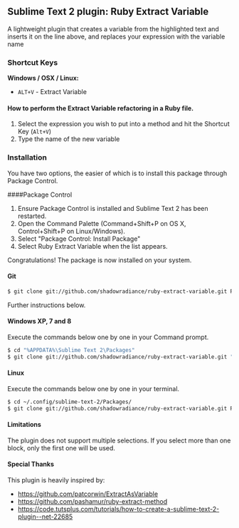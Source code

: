 ## Sublime Text 2 plugin: Ruby Extract Variable

A lightweight plugin that creates a variable from the highlighted text and inserts it on the line above, and replaces your expression with the variable name

### Shortcut Keys

**Windows / OSX / Linux:**

 * `ALT+V` - Extract Variable

#### How to perform the Extract Variable refactoring in a Ruby file.
1. Select the expression you wish to put into a method and hit the Shortcut Key (`Alt+V`)
2. Type the name of the new variable


### Installation

You have two options, the easier of which is to install this package through Package Control.

####Package Control

1. Ensure Package Control is installed and Sublime Text 2 has been restarted.
2. Open the Command Palette (Command+Shift+P on OS X, Control+Shift+P on Linux/Windows).
3. Select "Package Control: Install Package"
4. Select Ruby Extract Variable when the list appears.

Congratulations! The package is now installed on your system. 

#### Git

``` bash
$ git clone git://github.com/shadowradiance/ruby-extract-variable.git RubyExtractVariable
```

Further instructions below.

#### Windows XP, 7 and 8
Execute the commands below one by one in your Command prompt.

``` bash
$ cd "%APPDATA%\Sublime Text 2\Packages"
$ git clone git://github.com/shadowradiance/ruby-extract-variable.git "RubyExtractVariable"
```

#### Linux
Execute the commands below one by one in your terminal.

``` bash
$ cd ~/.config/sublime-text-2/Packages/
$ git clone git://github.com/shadowradiance/ruby-extract-variable.git RubyExtractVariable
```


#### Limitations

The plugin does not support multiple selections. 
If you select more than one block, only the first one will be used.

#### Special Thanks ####

This plugin is heavily inspired by: 

- https://github.com/patcorwin/ExtractAsVariable
- https://github.com/pashamur/ruby-extract-method
- https://code.tutsplus.com/tutorials/how-to-create-a-sublime-text-2-plugin--net-22685

